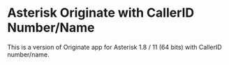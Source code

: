 Asterisk Originate with CallerID Number/Name
===========================

This is a version of Originate app for Asterisk 1.8 / 11 (64 bits) with CallerID number/name.
